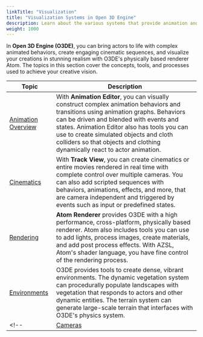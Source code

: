 ```yaml
---
linkTitle: "Visualization"
title: "Visualization Systems in Open 3D Engine"
description: Learn about the various systems that provide animation and rendering in Open 3D Engine (O3DE).
weight: 1000
---
```


In **Open 3D Engine (O3DE)**, you can bring actors to life with complex animated behaviors, create engaging cinematic sequences, and visualize your creations in stunning realism with O3DE's physically based renderer Atom. The topics in this section cover the concepts, tools, and processes used to achieve your creative vision.

| Topic | Description |
| - | - |
| [Animation Overview](./animation) | With **Animation Editor**, you can visually construct complex animation behaviors and transitions using animation graphs. Behaviors can be driven and blended with events and states. Animation Editor also has tools you can use to create simulated objects and cloth colliders so that objects and clothing dynamically react to actor animation. |
| [Cinematics](./cinematics) | With **Track View**, you can create cinematics or entire movies rendered in real time with complete control over multiple cameras. You can also add scripted sequences with behaviors, animations, effects, and more, that are camera independent and triggered by events such as input or predefined states. |
| [Rendering](./rendering) | **Atom Renderer** provides O3DE with a high performance, cross-platform, physically based renderer. Atom also includes tools you can use to add lights, process images, create materials, and add post process effects. With AZSL, Atom's shader language, you have fine control of the rendering process. |
| [Environments](./environments) | O3DE provides tools to create dense, vibrant environments. The dynamic vegetation system can procedurally populate landscapes with vegetation that responds to actors and other dynamic entities. The terrain system can generate large-scale terrain that interfaces with O3DE's physics system. |
<!-- | [Cameras](./cameras) | Cameras define the view to be rendered. You can use multiple cameras, switch between cameras, animate cameras through script and keyframes, and create complex camera and lighting rigs that respond to runtime events and simulations. | -->
